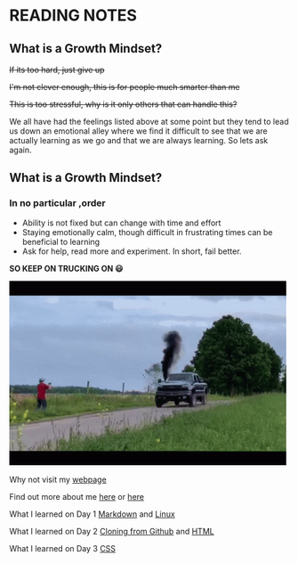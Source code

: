 # READING NOTES

## What is a Growth Mindset?

~~If its too hard, just give up~~

~~I'm not clever enough, this is for people much smarter than me~~

~~This is too stressful, why is it only others that can handle this?~~

We all have had the feelings listed above at some point but they tend to lead us down an emotional alley where we find it difficult to see that we are actually learning as we go and that we are always learning.  So lets ask again.

## What is a Growth Mindset?

### In no particular ,order

- Ability is not fixed but can change with time and effort
- Staying emotionally calm, though difficult in frustrating times can be beneficial to learning
- Ask for help, read more and experiment. In short, fail better.

**SO KEEP ON TRUCKING ON 😃**

![Truck breaking down.](/whistl-in-diesel-truck.gif)




Why not visit my [webpage](https://github.com/windyshepperhenderson)

Find out more about me [here](https://en.wikipedia.org/wiki/Superman) or [here](/mybio.md)

What I learned on Day 1 [Markdown](/day1.md) and [Linux](/thecoderscomputer.md)

What I learned on Day 2 [Cloning from Github](/revisionsandthecloud.md) and [HTML](/htmlstructure.md)

What I learned on Day 3 [CSS](/designcss.md)



